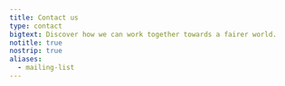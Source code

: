 ```yaml
---
title: Contact us
type: contact
bigtext: Discover how we can work together towards a fairer world.
notitle: true
nostrip: true
aliases:
  - mailing-list
---
```

